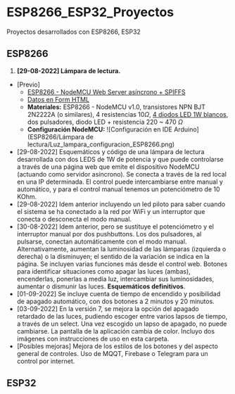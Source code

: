 # ESP8266_ESP32_Proyectos
 
Proyectos desarrollados con ESP8266, ESP32

## ESP8266

1. **[29-08-2022] Lámpara de lectura.**
  - [Previo]
    - [ESP8266 - NodeMCU Web Server asíncrono + SPIFFS](https://randomnerdtutorials.com/esp8266-web-server-spiffs-nodemcu/)
    - [Datos en Form HTML](https://randomnerdtutorials.com/esp32-esp8266-input-data-html-form/)
    - **Materiales:** ESP8266 - NodeMCU v1.0, transistores NPN BJT 2N2222A (o similares), 4 resistencias 10$\Omega$, [4 diodos LED 1W blancos](https://es.aliexpress.com/item/1005001814638969.html?spm=a2g0o.order_list.0.0.21ef194dqajOJ6&gatewayAdapt=glo2esp), dos pulsadores, diodo LED + resistencia 220 ~ 470 $\Omega$
    - **Configuración NodeMCU:** ![Configuración en IDE Arduino](ESP8266/Lámpara de lectura/Luz_lampara_configuracion_ESP8266.png)
  - [29-08-2022] Esquemáticos y código de una lámpara de lectura desarrollada con dos LEDS de 1W de potencia y que puede controlarse a través de una página  web que emite el dispositivo NodeMCU (actuando como servidor asíncrono). Se conecta a través de la red local en una IP determinada. El control puede intercambiarse entre manual y automático, y para el control manual tenemos un potenciómetro de 10 KOhm.
  - [29-08-2022] Idem anterior incluyendo un led piloto para saber cuando el sistema se ha conectado a la red por WiFi y un interruptor que conecta o desconecta el modo manual.
  - [30-08-2022] Idem anterior, pero se sustituye el potenciómetro y el interruptor manual por dos pushbuttons. Los dos pulsadores, al pulsarse, conectan automáticamente con el modo manual. Alternativamente, aumentan la luminosidad de las lámparas (izquierda o derecha) o la disminuyen; el sentido de la variación se indica en la página. Se incluyen varias funciones más desde el control web. Botones para identificar situaciones como apagar las luces (ambas), encenderlas, ponerlas a media luz, intercambiar sus luminosidades, aumentar o dismunir las luces. **Esquemáticos definitivos**.
  - [01-09-2022] Se incluye cuenta de tiempo de encendido y posibilidad de apagado automático, con dos botones a 2 minutos y 20 minutos.
  - [03-09-2022] En la versión 7, se mejora la opción del apagado retardado de las luces, pudiendo escoger entre varios lapsos de tiempo, a través de un select. Una vez escogido un lapso de apagado, no puede cambiarse. La pantalla de la aplicación cambia de color. Incluyo dos imágenes con instrucciones de uso en esta carpeta.
  - [Posibles mejoras] Mejora de los estilos de los botones y del aspecto general de controles. Uso de MQQT, Firebase o Telegram para un control por internet. 

## ESP32
